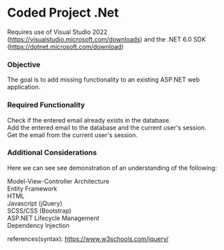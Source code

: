 # Coded Project .Net #

Requires use of Visual Studio 2022 (https://visualstudio.microsoft.com/downloads) and the .NET 6.0 SDK (https://dotnet.microsoft.com/download)  



### Objective ###

The goal is to add missing functionality to an existing ASP.NET web application.  

### Required Functionality ###
  
Check if the entered email already exists in the database.  
Add the entered email to the database and the current user's session.  
Get the email from the current user's session.  

### Additional Considerations ###
  
Here we can see see demonstration of an understanding of the following:  
  
Model-View-Controller Architecture  
Entity Framework  
HTML  
Javascript (jQuery)  
SCSS/CSS (Bootstrap)  
ASP.NET Lifecycle Management  
Dependency Injection  



references(syntax):
https://www.w3schools.com/jquery/
